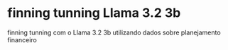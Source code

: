 # finning tunning Llama 3.2 3b
 finning tunning com o Llama 3.2 3b utilizando dados sobre planejamento financeiro
